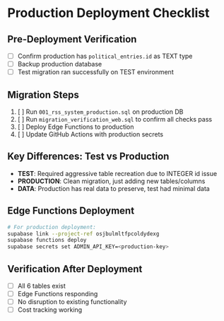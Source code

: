 # Production Deployment Checklist

## Pre-Deployment Verification
- [ ] Confirm production has `political_entries.id` as TEXT type
- [ ] Backup production database
- [ ] Test migration ran successfully on TEST environment

## Migration Steps
1. [ ] Run `001_rss_system_production.sql` on production DB
2. [ ] Run `migration_verification_web.sql` to confirm all checks pass
3. [ ] Deploy Edge Functions to production
4. [ ] Update GitHub Actions with production secrets

## Key Differences: Test vs Production
- **TEST**: Required aggressive table recreation due to INTEGER id issue
- **PRODUCTION**: Clean migration, just adding new tables/columns
- **DATA**: Production has real data to preserve, test had minimal data

## Edge Functions Deployment
```bash
# For production deployment:
supabase link --project-ref osjbulmltfpcoldydexg
supabase functions deploy
supabase secrets set ADMIN_API_KEY=<production-key>
```

## Verification After Deployment
- [ ] All 6 tables exist
- [ ] Edge Functions responding
- [ ] No disruption to existing functionality
- [ ] Cost tracking working